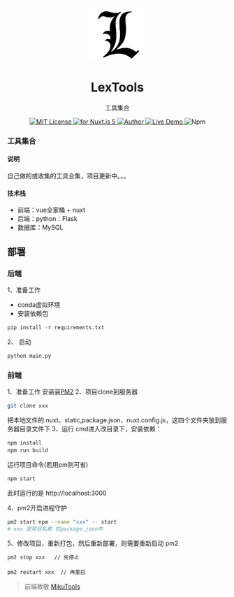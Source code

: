 <p align="center"><img src="./frontend/lextool/static/ico.png"
        alt="Logo" width="128" height="128" style="max-width: 100%;"></p>
<h1 align="center">LexTools</h1>
<p align="center">工具集合</p>
<p align="center">
    <a href="https://github.com/Prolht/Tools/blob/master/LICENSE">
        <img src="https://badgen.net/github/license/micromatch/micromatch" alt="MIT License" />
    </a>
    <a href="https://vuejs.org/">
        <img src="https://img.shields.io/badge/nuxt.js-v5.x-green.svg" alt="for Nuxt.js 5">
    </a>
    <a href="https://www.lex666.online/">
        <img src="https://badgen.net/badge/author/Lex/f2a" alt="Author">
    </a>
    <a href="http://tools.lex666.online/">
        <img src="https://img.shields.io/badge/%F0%9F%9A%80-open--in--browser-e10079.svg" alt="Live Demo">
    </a>
    <a>
        <img src="https://badgen.net/badge/icon/npm?icon=npm&label" alt="Npm">
    </a>
</p>


### 工具集合
#### 说明
自己做的或收集的工具合集，项目更新中。。。
#### 技术栈
- 前端：vue全家桶 + nuxt
- 后端：python：Flask
- 数据库：MySQL

## 部署
### 后端
1、准备工作
 - conda虚拟环境
 - 安装依赖包
 ```py
 pip install -r requirements.txt
 ```
 2、 启动
 ```py
 python main.py
 ```

### 前端
1、准备工作
安装装[PM2](http://menvscode.com/detail/5ce21943e8c50a0870f41983)
2、项目clone到服务器
```bash
git clone xxx
```
把本地文件的.nuxt、static,package.json、nuxt.config.js，这四个文件夹放到服务器目录文件下
3、运行
cmd进入改目录下，安装依赖：
```bash
npm install
npm run build
```
运行项目命令(若用pm则可省)
```bash
npm start
```
此时运行的是 http://localhost:3000

4、pm2开启进程守护
```bash
pm2 start npm --name "xxx" -- start
# xxx 是项目名称 在package.json中
```

5、修改项目，重新打包，然后重新部署，则需要重新启动 pm2
```bash
pm2 stop xxx   // 先停止

pm2 restart xxx  // 再重启
```

> 前端致敬 [MikuTools](https://tools.miku.ac/)